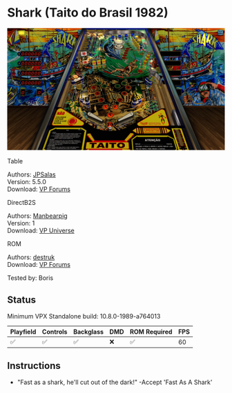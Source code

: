 # Shark (Taito do Brasil 1982)

![Table Preview](../../images/vpx-shark.jpg)

Table

Authors: [JPSalas](https://www.vpforums.org/index.php?showuser=277)  
Version: 5.5.0  
Download: [VP Forums](https://www.vpforums.org/index.php?app=downloads&showfile=13164)

DirectB2S

Authors: [Manbearpig](https://vpuniverse.com/profile/32743-manbearpig/)  
Version: 1  
Download: [VP Universe](https://vpuniverse.com/files/file/12178-shark-taito-1982-b2s-full-dmd/)

ROM

Authors: [destruk](https://www.vpforums.org/index.php?showuser=5)  
Download: [VP Forums](https://www.vpforums.org/index.php?app=downloads&showfile=572)

Tested by: Boris

## Status 

Minimum VPX Standalone build: 10.8.0-1989-a764013

| Playfield | Controls | Backglass | DMD | ROM Required | FPS | 
|-----------|----------|-----------|-----|--------------|-----|
| :white_check_mark: | :white_check_mark: | :white_check_mark: | :x: | :white_check_mark: | 60 |

## Instructions

- "Fast as a shark, he'll cut out of the dark!" -Accept 'Fast As A Shark'
